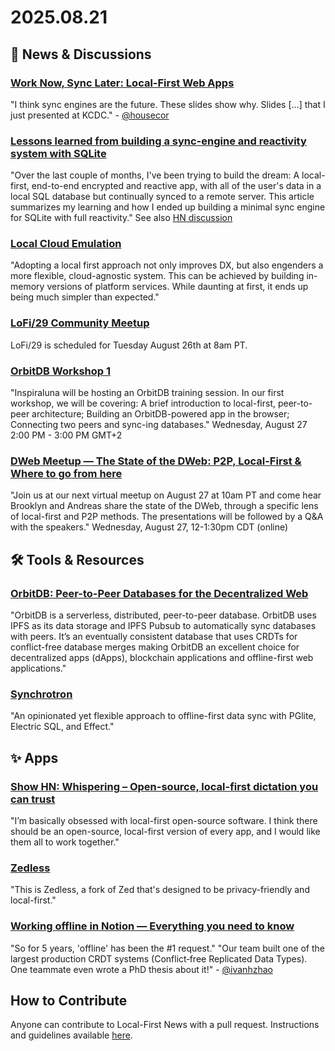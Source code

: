 # 2025.08.21

## 📰 News & Discussions

### [Work Now, Sync Later: Local-First Web Apps](https://www.dropbox.com/scl/fi/ofac1voz9hwj3mgrzfd6o/Local-first-web-apps.pptx?rlkey=mzy7iphgcq7vtbb1d1vrw6sz9&e=1&st=fz86cybq&dl=0)
"I think sync engines are the future. These slides show why. Slides [...] that I just presented at KCDC." - [@housecor](https://x.com/housecor/status/1956035949621580160)

### [Lessons learned from building a sync-engine and reactivity system with SQLite](https://www.finkelstein.fr/sqlite-sync-engine-with-reactivity)
"Over the last couple of months, I've been trying to build the dream: A local-first, end-to-end encrypted and reactive app, with all of the user's data in a local SQL database but continually synced to a remote server. This article summarizes my learning and how I ended up building a minimal sync engine for SQLite with full reactivity." See also [HN discussion](https://news.ycombinator.com/item?id=44929478)

### [Local Cloud Emulation](https://iamdan.me/local-cloud/)
"Adopting a local first approach not only improves DX, but also engenders a more flexible, cloud-agnostic system. This can be achieved by building in-memory versions of platform services. While daunting at first, it ends up being much simpler than expected."

### [LoFi/29 Community Meetup](https://lofi.so/)
LoFi/29 is scheduled for Tuesday August 26th at 8am PT.

### [OrbitDB Workshop 1](https://lu.ma/a4qbp95w)
"Inspiraluna will be hosting an OrbitDB training session. In our first workshop, we will be covering: A brief introduction to local-first, peer-to-peer architecture; Building an OrbitDB-powered app in the browser; Connecting two peers and sync-ing databases." Wednesday, August 27
2:00 PM - 3:00 PM GMT+2

### [DWeb Meetup — The State of the DWeb: P2P, Local-First & Where to go from here](https://www.eventbrite.com/e/dweb-meetupthe-state-of-the-dweb-p2p-local-first-where-to-go-from-here-tickets-1607831791169)
"Join us at our next virtual meetup on August 27 at 10am PT and come hear Brooklyn and Andreas share the state of the DWeb, through a specific lens of local-first and P2P methods. The presentations will be followed by a Q&A with the speakers." Wednesday, August 27, 12-1:30pm CDT (online)


## 🛠️ Tools & Resources

### [OrbitDB: Peer-to-Peer Databases for the Decentralized Web](https://orbitdb.org/)
"OrbitDB is a serverless, distributed, peer-to-peer database. OrbitDB uses IPFS as its data storage and IPFS Pubsub to automatically sync databases with peers. It’s an eventually consistent database that uses CRDTs for conflict-free database merges making OrbitDB an excellent choice for decentralized apps (dApps), blockchain applications and offline-first web applications."

### [Synchrotron](https://github.com/evelant/synchrotron)
"An opinionated yet flexible approach to offline-first data sync with PGlite, Electric SQL, and Effect."


## ✨ Apps

### [Show HN: Whispering – Open-source, local-first dictation you can trust](https://news.ycombinator.com/item?id=44942731)
"I’m basically obsessed with local-first open-source software. I think there should be an open-source, local-first version of every app, and I would like them all to work together."

### [Zedless](https://github.com/zedless-editor/zed)
"This is Zedless, a fork of Zed that's designed to be privacy-friendly and local-first."

### [Working offline in Notion — Everything you need to know](https://www.notion.com/help/guides/working-offline-in-notion-everything-you-need-to-know)
"So for 5 years, 'offline' has been the #1 request." "Our team built one of the largest production CRDT systems (Conflict‑free Replicated Data Types). One teammate even wrote a PhD thesis about it!" - [@ivanhzhao](https://x.com/ivanhzhao/status/1957827806681002168)


## How to Contribute
Anyone can contribute to Local-First News with a pull request. Instructions and guidelines available [here](https://github.com/localfirstnews/localfirstnews).
